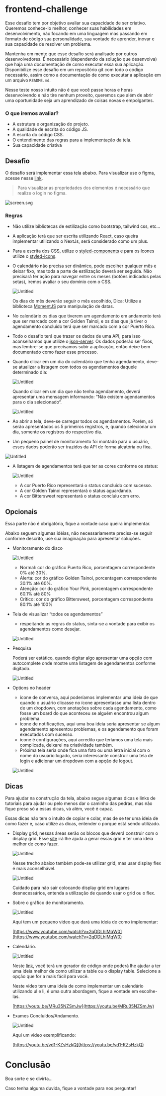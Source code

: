 # frontend-challenge

Esse desafio tem por objetivo avaliar sua capacidade de ser criativo. Queremos conhece-lo melhor, conhecer suas habilidades em desenvolvimento, não focando em uma linguagem mas passando em formato de código sua personalidade, sua vontade de aprender, inovar e sua capacidade de resolver um problema.

Mantenha em mente que esse desafio será analisado por outros desenvolvedores. É necessário (dependendo da solução que desenvolva) que haja uma documentação de como executar essa sua aplicação. Disponibilize esse desafio em um repositório git com todo o código necessário, assim como a documentação de como executar a aplicação em um arquivo `README.md`.

Nesse teste nosso intuito não é que você passe horas e horas desenvolvendo e não tire nenhum proveito, queremos que além de abrir uma oportunidade seja um aprendizado de coisas novas e empolgantes.

### O que iremos avaliar?

- A estrutura e organização do projeto.
- A qualidade de escrita do código JS.
- A escrita do código CSS.
- O entendimento das regras para a implementação da tela.
- Sua capacidade criativa

## Desafio

O desafio será implementar essa tela abaixo. Para visualizar use o figma, acesse nesse [link](https://www.figma.com/file/4IobUQPUE0HhTDvXXScGbz/frontend-challenge?node-id=0%3A1). 

> Para visualizar as propriedades dos elementos é necessário que realize o login no figma.
> 

![screen.svg](img/screen.svg)

### Regras

- Não utilize bibliotecas de estilização como bootstrap, tailwind css, etc...
- A aplicação terá que ser escrita utilizando React, caso queira implementar utilizando o NextJs, será considerado como um plus.
- Para a escrita dos CSS, utilize o [styled-components](https://styled-components.com/) e para os ícones utilize o [styled-icons](https://styled-icons.dev/).
- O calendário não precisa ser dinâmico, pode escolher qualquer mês e deixar fixo, mas toda a parte de estilização deverá ser seguida. Não precisará ter ação para navegar entre os meses (botões indicados pelas setas), iremos avaliar o seu domínio com o CSS.
    
    ![Untitled](img/Untitled.png)
    
    Os dias do mês deverão seguir o mês escolhido, Dica: Utilize a biblioteca [MomentJS](https://momentjs.com/) para manipulação de datas.
    
- No calendário os dias que tiverem um agendamento em andamento terá que ser marcado com a cor Golden Tainoi, e os dias que já tiver o agendamento concluído terá que ser marcado com a cor Puerto Rico.
- Todo o desafio terá que trazer os dados de uma API, para isso aconselhamos que utilize o [json-server](https://www.npmjs.com/package/json-server). Os dados poderão ser fixos, mas lembre-se que precisamos subir a aplicação, então deixe bem documentado como fazer esse processo.
- Quando clicar em um dia do calendário que tenha agendamento, deve-se atualizar a listagem com todos os agendamentos daquele determinado dia:
    
    ![Untitled](img/Untitled%201.png)
    
    Quando clicar em um dia que não tenha agendamento, deverá apresentar uma mensagem informando: “Não existem agendamentos para o dia selecionado“.
    
    ![Untitled](img/Untitled%202.png)
    
- Ao abrir a tela, deve-se carregar todos os agendamentos. Porém, só serão apresentados os 5 primeiros registros, e, quando selecionar um dia, somente os registros do respectivo dia.
- Um pequeno painel de monitoramento foi montado para o usuário, esses dados poderão ser trazidos da API de forma aleatória ou fixa.

![Untitled](img/Untitled%203.png)

- A listagem de agendamentos terá que ter as cores conforme os status:
    
    ![Untitled](img/Untitled%204.png)
    
    - A cor Puerto Rico representará o status concluído com sucesso.
    - A cor Golden Tainoi representará o status aguardando.
    - A cor Bittersweet representará o status concluiu com erro.

## Opcionais

Essa parte não é obrigatória, fique a vontade caso queira implementar. 

Abaixo seguem algumas idéias, não necessariamente precisa-se seguir conforme descrito, use sua imaginação para apresentar soluções.

- Monitoramento do disco
    
    ![Untitled](img/Untitled%205.png)
    
    - Normal: cor do gráfico Puerto Rico, porcentagem correspondente 0% até 30%.
    - Alerta: cor do gráfico Golden Tainoi, porcentagem correspondente 30.1% até 60%.
    - Atenção: cor do gráfico Your Pink, porcentagem correspondente 60.1% até 80%
    - Crítico: cor do gráfico Bittersweet, porcentagem correspondente 80.1% até 100%
- Tela de visualizar “todos os agendamentos”
    - respeitando as regras do status, sinta-se a vontade para exibir os agendamentos como desejar.
    
    ![Untitled](img/Untitled%206.png)
    
- Pesquisa
    
    Poderá ser estático, quando digitar algo apresentar uma opção com autocomplete onde mostre uma listagem de agendamentos conforme digitado.
    
    ![Untitled](img/Untitled%207.png)
    
- Options no header
    - ícone de conversa, aqui poderíamos implementar uma ideia de que quando o usuário clicasse no ícone apresentasse uma lista dentro de um dropdown, com anotações sobre cada agendamento, como fosse um board do que aconteceu se alguém encontrou algum problema.
    - ícone de notificações, aqui uma boa ideia seria apresentar se algum agendamento apresentou problemas, e os agendamento que foram executados com sucesso.
    - ícone é configurações, aqui acredito que teríamos uma tela mais complicada, deixarei na criatividade também.
    - Próxima tela seria onde fica uma foto ou uma letra inicial com o nome do usuário logado, seria interessante construir uma tela de login e adicionar um dropdown com a opção de logout.
    
    ![Untitled](img/Untitled%208.png)
    

## Dicas

Para ajudar na construção da tela, abaixo segue algumas dicas e links de tutoriais para ajudar ou pelo menos dar o caminho das pedras, mas não fique preso só a essas dicas, vá além, você é capaz.

Essas dicas não tem o intuito de copiar e colar, mas de se ter uma ideia de como fazer e, caso utilize as dicas, entender o porque está sendo utilizado.

- Display grid, nessas áreas serão os blocos que deverá construir com o display grid. Esse [site](https://grid.layoutit.com/) irá lhe ajuda a gerar essas grid e ter uma ideia melhor de como fazer.
    
    ![Untitled](img/Untitled%209.png)
    
    Nesse trecho abaixo também pode-se utilizar grid, mas usar display flex é mais aconselhável.
    
    ![Untitled](img/Untitled%2010.png)
    
    Cuidado para não sair colocando display grid em lugares desnecessários, entenda a utilização de quando usar o grid ou o flex.
    
- Sobre o gráfico de monitoramento.
    
    ![Untitled](img/Untitled%2011.png)
    
    Aqui tem um pequeno video que dará uma ideia de como implementar:
    
    [https://www.youtube.com/watch?v=2qDDLhIMqW0](https://www.youtube.com/watch?v=2qDDLhIMqW0)
    
- Calendário.
    
    ![Untitled](img/Untitled%2012.png)
    
    Neste [link](https://divtable.com/generator/), você terá um gerador de código onde poderá lhe ajudar a ter uma ideia melhor de como utilizar a table ou o display table. Selecione a opção que for a mais fácil para você. 
    
    Neste video tem uma ideia de como implementar um calendário utilizando ul e li, é uma outra abordagem, fique a vontade em escolhe-las.
    
    [https://youtu.be/MRu35NZSmJw](https://youtu.be/MRu35NZSmJw)
    
- Exames Concluídos/Andamento.
    
    ![Untitled](img/Untitled%2013.png)
    
    Aqui um video exemplificando:
    
    [https://youtu.be/vd1-KZsHzkQ](https://youtu.be/vd1-KZsHzkQ)
    

# Conclusão

Boa sorte e se divirta... 

Caso tenha alguma duvida, fique a vontade para nos perguntar!